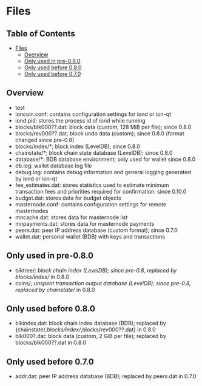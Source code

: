 # Files

Table of Contents
------------------
- [Files](#files)
    - [Overview](#overview)
    - [Only used in pre-0.8.0](#only-used-in-pre-080)
    - [Only used before 0.8.0](#only-used-before-080)
    - [Only used before 0.7.0](#only-used-before-070)


## Overview
- test
- ioncoin.conf: contains configuration settings for iond or ion-qt
- iond.pid: stores the process id of iond while running
- blocks/blk000??.dat: block data (custom, 128 MiB per file); since 0.8.0
- blocks/rev000??.dat; block undo data (custom); since 0.8.0 (format changed since pre-0.8)
- blocks/index/*; block index (LevelDB); since 0.8.0
- chainstate/*; block chain state database (LevelDB); since 0.8.0
- database/*: BDB database environment; only used for wallet since 0.8.0
- db.log: wallet database log file
- debug.log: contains debug information and general logging generated by iond or ion-qt
- fee_estimates.dat: stores statistics used to estimate minimum transaction fees and priorities required for confirmation: since 0.10.0
- budget.dat: stores data for budget objects
- masternode.conf: contains configuration settings for remote masternodes
- mncache.dat: stores data for masternode list
- mnpayments.dat: stores data for masternode payments
- peers.dat: peer IP address database (custom format); since 0.7.0
- wallet.dat: personal wallet (BDB) with keys and transactions

## Only used in pre-0.8.0
- blktree/*; block chain index (LevelDB); since pre-0.8, replaced by blocks/index/* in 0.8.0
- coins/*; unspent transaction output database (LevelDB); since pre-0.8, replaced by chainstate/* in 0.8.0

## Only used before 0.8.0
- blkindex.dat: block chain index database (BDB); replaced by {chainstate/*,blocks/index/*,blocks/rev000??.dat} in 0.8.0
- blk000?.dat: block data (custom, 2 GiB per file); replaced by blocks/blk000??.dat in 0.8.0

## Only used before 0.7.0
- addr.dat: peer IP address database (BDB); replaced by peers.dat in 0.7.0
